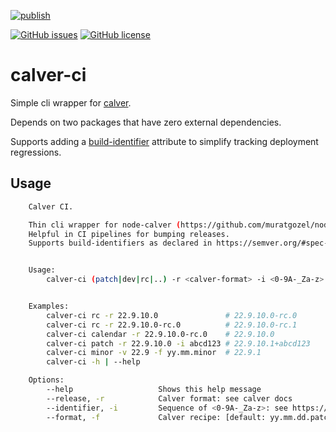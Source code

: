 [![publish](https://github.com/busla/calver-ci/actions/workflows/publish.yml/badge.svg)](https://github.com/busla/calver-ci/actions/workflows/publish.yml)

[![GitHub issues](https://img.shields.io/github/issues/busla/calver-ci)](https://github.com/busla/calver-ci/issues) [![GitHub license](https://img.shields.io/github/license/busla/calver-ci)](https://github.com/busla/calver-ci/blob/main/LICENSE)

# calver-ci

Simple cli wrapper for [calver](https://www.npmjs.com/package/calver).

Depends on two packages that have zero external dependencies.

Supports adding a [build-identifier](https://semver.org/#spec-item-10) attribute to simplify tracking deployment regressions.

## Usage

````bash
    Calver CI.

    Thin cli wrapper for node-calver (https://github.com/muratgozel/node-calver)
    Helpful in CI pipelines for bumping releases.
    Supports build-identifiers as declared in https://semver.org/#spec-item-10


    Usage:
        calver-ci (patch|dev|rc|..) -r <calver-format> -i <0-9A-_Za-z> [-f|--yy.mm.dd.patch]


    Examples:
        calver-ci rc -r 22.9.10.0               # 22.9.10.0-rc.0
        calver-ci rc -r 22.9.10.0-rc.0          # 22.9.10.0-rc.1
        calver-ci calendar -r 22.9.10.0-rc.0    # 22.9.10.0
        calver-ci patch -r 22.9.10.0 -i abcd123 # 22.9.10.1+abcd123
        calver-ci minor -v 22.9 -f yy.mm.minor  # 22.9.1
        calver-ci -h | --help

    Options:
        --help                   Shows this help message
        --release, -r            Calver format: see calver docs
        --identifier, -i         Sequence of <0-9A-_Za-z>: see https://semver.org/#spec-item-10
        --format, -f             Calver recipe: [default: yy.mm.dd.patch]```
````

